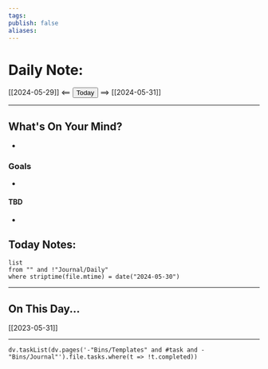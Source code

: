 ```yaml
---
tags:
publish: false
aliases: 
---
```


# Daily Note:
[[2024-05-29]] <== <button class="date_button">Today</button> ==> [[2024-05-31]]

---
## What's On Your Mind? 
- 

### Goals
- 

#### TBD
- 

## Today Notes:

```dataview
list
from "" and !"Journal/Daily"
where striptime(file.mtime) = date("2024-05-30")
```
---




## On This Day...
[[2023-05-31]]

---
```dataviewjs
dv.taskList(dv.pages('-"Bins/Templates" and #task and -"Bins/Journal"').file.tasks.where(t => !t.completed))
```
